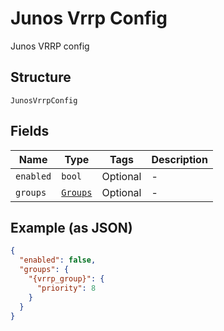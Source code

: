 
# Junos Vrrp Config

Junos VRRP config

## Structure

`JunosVrrpConfig`

## Fields

| Name | Type | Tags | Description |
|  --- | --- | --- | --- |
| `enabled` | `bool` | Optional | - |
| `groups` | [`Groups`](../../doc/models/groups.md) | Optional | - |

## Example (as JSON)

```json
{
  "enabled": false,
  "groups": {
    "{vrrp_group}": {
      "priority": 8
    }
  }
}
```

